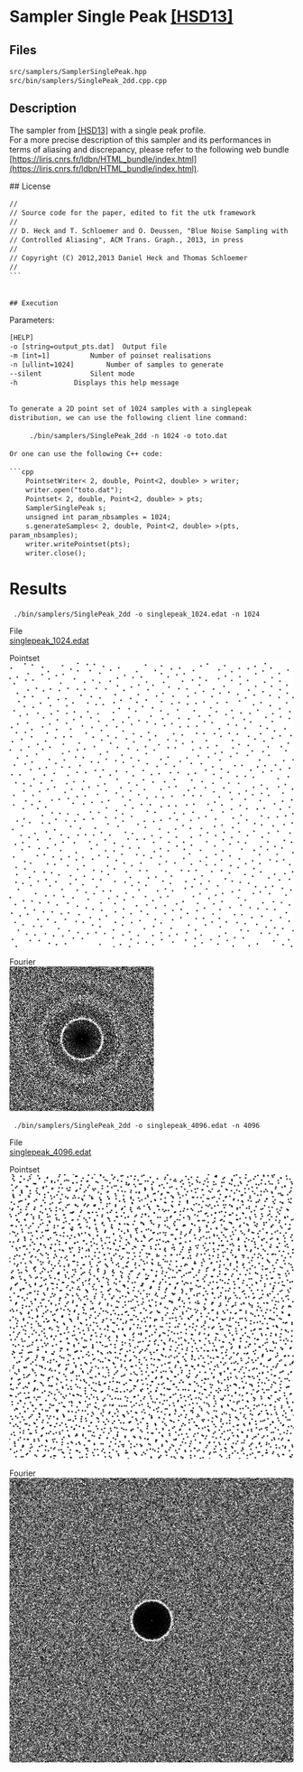 # Sampler Single Peak [[HSD13]](http://kops.uni-konstanz.de/bitstream/handle/123456789/24358/Heck_243584.pdf%3Bjsessionid%3D6A7E6EFBFF35CDC5C5F8EBB5928C44F8?sequence%3D2)

## Files

```
src/samplers/SamplerSinglePeak.hpp  
src/bin/samplers/SinglePeak_2dd.cpp.cpp
```

## Description


The sampler from [[HSD13]](http://kops.uni-konstanz.de/bitstream/handle/123456789/24358/Heck_243584.pdf%3Bjsessionid%3D6A7E6EFBFF35CDC5C5F8EBB5928C44F8?sequence%3D2) with a single peak profile.  
For a more precise description of this sampler and its performances in terms of aliasing and discrepancy, please refer to the following web bundle [https://liris.cnrs.fr/ldbn/HTML_bundle/index.html](https://liris.cnrs.fr/ldbn/HTML_bundle/index.html).

## License

```
//
// Source code for the paper, edited to fit the utk framework
//
// D. Heck and T. Schloemer and O. Deussen, "Blue Noise Sampling with
// Controlled Aliasing", ACM Trans. Graph., 2013, in press
//
// Copyright (C) 2012,2013 Daniel Heck and Thomas Schloemer
//
``` 


## Execution

```
Parameters:  

	[HELP]
	-o [string=output_pts.dat]	Output file
	-m [int=1]			Number of poinset realisations
	-n [ullint=1024]		Number of samples to generate
	--silent 			Silent mode
	-h 				Displays this help message
```			

To generate a 2D point set of 1024 samples with a singlepeak distribution, we can use the following client line command:

     ./bin/samplers/SinglePeak_2dd -n 1024 -o toto.dat

Or one can use the following C++ code:

```cpp    
    PointsetWriter< 2, double, Point<2, double> > writer;
    writer.open("toto.dat");
    Pointset< 2, double, Point<2, double> > pts;
    SamplerSinglePeak s;
    unsigned int param_nbsamples = 1024;
    s.generateSamples< 2, double, Point<2, double> >(pts, param_nbsamples);
    writer.writePointset(pts);
    writer.close();
```    			

Results
=======

     ./bin/samplers/SinglePeak_2dd -o singlepeak_1024.edat -n 1024

File  
[singlepeak_1024.edat](data/singlepeak/singlepeak_1024.edat)

Pointset  
[![](data/singlepeak/singlepeak_1024.png)](data/singlepeak/singlepeak_1024.png)

Fourier  
[![](data/singlepeak/singlepeak_1024_fourier.png)](data/singlepeak/singlepeak_1024_fourier.png)

     ./bin/samplers/SinglePeak_2dd -o singlepeak_4096.edat -n 4096

File  
[singlepeak_4096.edat](data/singlepeak/singlepeak_4096.edat)

Pointset  
[![](data/singlepeak/singlepeak_4096.png)](data/singlepeak/singlepeak_4096.png)

Fourier  
[![](data/singlepeak/singlepeak_4096_fourier.png)](data/singlepeak/singlepeak_4096_fourier.png)
